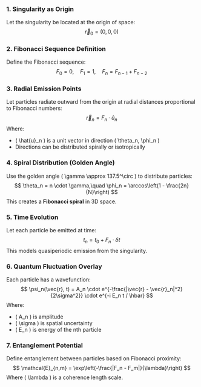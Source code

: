 ### 1. Singularity as Origin
Let the singularity be located at the origin of space:
$$
\vec{r}_0 = (0, 0, 0)
$$

### 2. Fibonacci Sequence Definition
Define the Fibonacci sequence:
$$
F_0 = 0,\quad F_1 = 1,\quad F_n = F_{n-1} + F_{n-2}
$$

### 3. Radial Emission Points
Let particles radiate outward from the origin at radial distances proportional to Fibonacci numbers:
$$
\vec{r}_n = F_n \cdot \hat{u}_n
$$
Where:
- \( \hat{u}_n \) is a unit vector in direction \( \theta_n, \phi_n \)
- Directions can be distributed spirally or isotropically

### 4. Spiral Distribution (Golden Angle)
Use the golden angle \( \gamma \approx 137.5^\circ \) to distribute particles:
$$
\theta_n = n \cdot \gamma,\quad \phi_n = \arccos\left(1 - \frac{2n}{N}\right)
$$
This creates a **Fibonacci spiral** in 3D space.

### 5. Time Evolution
Let each particle be emitted at time:
$$
t_n = t_0 + F_n \cdot \delta t
$$
This models quasiperiodic emission from the singularity.

### 6. Quantum Fluctuation Overlay
Each particle has a wavefunction:
$$
\psi_n(\vec{r}, t) = A_n \cdot e^{-\frac{|\vec{r} - \vec{r}_n|^2}{2\sigma^2}} \cdot e^{-i E_n t / \hbar}
$$
Where:
- \( A_n \) is amplitude
- \( \sigma \) is spatial uncertainty
- \( E_n \) is energy of the nth particle

### 7. Entanglement Potential
Define entanglement between particles based on Fibonacci proximity:
$$
\mathcal{E}_{n,m} = \exp\left(-\frac{|F_n - F_m|}{\lambda}\right)
$$
Where \( \lambda \) is a coherence length scale.

